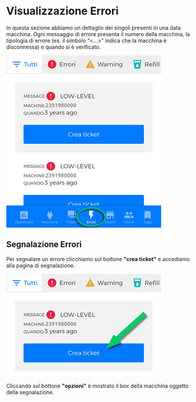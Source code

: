 # Visualizzazione Errori

In questa sezione abbiamo un dettaglio dei singoli presenti in una data macchina.
Ogni messaggio di errore presenta il numero della macchina, la tipologia di errore (es. il simbolo "<...>" indica che la macchina è disconnessa) e quando si è verificato.

<kbd>![Sezione Errori](_images/errori01.png)</kbd>



## Segnalazione Errori

Per segnalare un errore clicchiamo sul bottone **"crea ticket"** e accediamo alla pagina di segnalazione.


<kbd>![Crea ticket](_images/errori-ticket.png)</kbd>




Cliccando sul bottone **"opzioni"** è mostrato il box della macchina oggetto della segnalazione.

